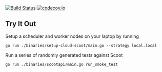 [![Build Status](https://travis-ci.org/scootdev/scoot.svg?branch=master)](https://travis-ci.org/scootdev/scoot)
[![codecov.io](https://codecov.io/github/Kitware/candela/coverage.svg?branch=master)](https://codecov.io/gh/scootdev/scoot?branch=master)

## Try It Out
Setup a scheduler and worker nodes on your laptop by running
```
go run ./binaries/setup-cloud-scoot/main.go --strategy local.local
```

Run a series of randomly generated tests against Scoot
```
go run ./binaries/scootapi/main.go run_smoke_test
```
